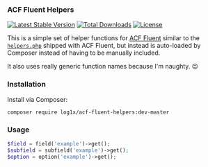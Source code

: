 ### ACF Fluent Helpers

[![Latest Stable Version](https://poser.pugx.org/log1x/acf-fluent-helpers/v/stable)](https://packagist.org/packages/log1x/acf-fluent-helpers)
[![Total Downloads](https://poser.pugx.org/log1x/acf-fluent-helpers/downloads)](https://packagist.org/packages/log1x/acf-fluent-helpers)
[![License](https://poser.pugx.org/log1x/acf-fluent-helpers/license)](https://packagist.org/packages/log1x/acf-fluent-helpers)

This is a simple set of helper functions for [ACF Fluent](https://github.com/samrap/acf-fluent) similar to the [`helpers.php`](https://github.com/samrap/acf-fluent/blob/master/src/helpers.php) shipped with ACF Fluent, but instead is auto-loaded by Composer instead of having to be manually included.

It also uses really generic function names because I'm naughty. :wink:

### Installation

Install via Composer:

```
composer require log1x/acf-fluent-helpers:dev-master
```

### Usage

```php
$field = field('example')->get();
$subfield = subfield('example')->get();
$option = option('example')->get();
```
